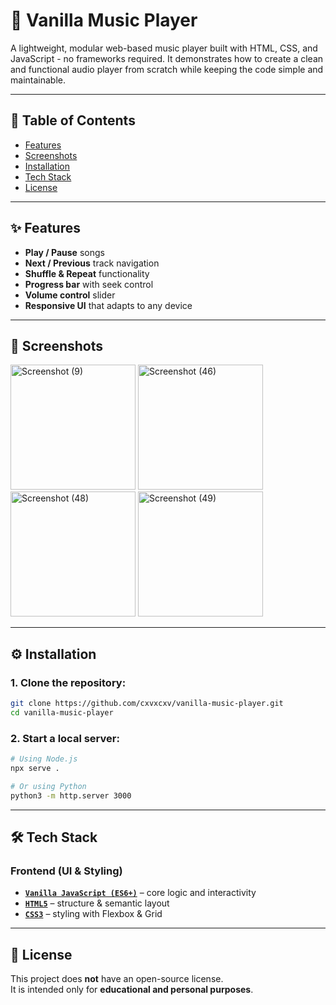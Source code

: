 # 🎵 Vanilla Music Player

A lightweight, modular web-based music player built with HTML, CSS, and JavaScript - no frameworks required.
It demonstrates how to create a clean and functional audio player from scratch while keeping the code simple and maintainable.

---

## 🚀 Table of Contents
- [Features](#-features)
- [Screenshots](#-screenshots)
- [Installation](#-installation)
- [Tech Stack](#-tech-stack)
- [License](#-license)

---

## ✨ Features
- **Play / Pause** songs  
- **Next / Previous** track navigation  
- **Shuffle & Repeat** functionality  
- **Progress bar** with seek control  
- **Volume control** slider  
- **Responsive UI** that adapts to any device  

---

## 📸 Screenshots
<p>
  <img width="200" alt="Screenshot (9)" src="https://github.com/user-attachments/assets/281e906b-a463-4570-8d85-23b670521b1b" />
  <img width="200" alt="Screenshot (46)" src="https://github.com/user-attachments/assets/a781fdb3-bd39-4433-9ff2-642cdcbe396c" />
  <img width="200" alt="Screenshot (48)" src="https://github.com/user-attachments/assets/e2e38165-aa39-4bb3-aabd-141c2e9e51e4" />
  <img width="200" alt="Screenshot (49)" src="https://github.com/user-attachments/assets/22f57189-3c9b-4893-bd89-bf2b235a58e7" />

</p>

---

## ⚙️ Installation

### 1. Clone the repository:
```bash
git clone https://github.com/cxvxcxv/vanilla-music-player.git
cd vanilla-music-player
```

### 2. Start a local server:
```bash
# Using Node.js
npx serve .

# Or using Python
python3 -m http.server 3000
```

---

## 🛠 Tech Stack  

### Frontend (UI & Styling)  
- **[`Vanilla JavaScript (ES6+)`](https://developer.mozilla.org/en-US/docs/Web/JavaScript)** – core logic and interactivity  
- **[`HTML5`](https://developer.mozilla.org/en-US/docs/Web/Guide/HTML/HTML5)** – structure & semantic layout  
- **[`CSS3`](https://developer.mozilla.org/en-US/docs/Web/CSS)** – styling with Flexbox & Grid

---

## 📄 License
This project does **not** have an open-source license.  
It is intended only for **educational and personal purposes**.
